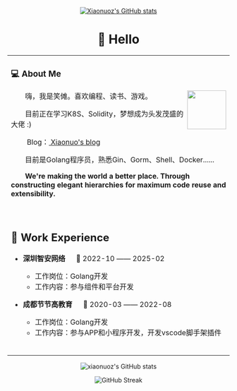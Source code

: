 
<div align="center">

[![Xiaonuoz's GitHub stats](https://github-immortality.vercel.app/api?username=xiaonuoz)](https://github.com/xiaonuoz)

# 🙋 Hello
<table>
  
<tr><td>

### 💻 About Me

<img align="right" width="88" src="https://avatars.githubusercontent.com/u/45090349?v=4" />

<p>&emsp;&emsp;嗨，我是笑傩。喜欢编程、读书、游戏。</p>
<p>&emsp;&emsp;目前正在学习K8S、Solidity，梦想成为头发茂盛的大佬  :)</p>
<p>&emsp;&emsp; Blog：<a href="https://xiaonuoz.github.io/" target="_blank"> Xiaonuo's blog </a></p>
<p>&emsp;&emsp;目前是Golang程序员，熟悉Gin、Gorm、Shell、Docker......</p>
<p>&emsp;&emsp;<strong>We're making the world a better place. Through constructing elegant hierarchies for maximum code reuse and extensibility.</strong></p>

  <!-- for beauty 留个空行好看点 -->
  <div>&nbsp;</div>

</td></tr>

<tr><td>

## 🏢 Work Experience

- **深圳智安网络**  &emsp; 📌 2022-10 —— 2025-02

  - 工作岗位：Golang开发
  - 工作内容：参与组件和平台开发

- **成都节节高教育**  &emsp; 📌 2020-03 —— 2022-08

  - 工作岗位：Golang开发
  - 工作内容：参与APP和小程序开发，开发vscode脚手架插件


  <!-- for beauty 留个空行好看点 -->
  <div>&nbsp;</div>
  
</td></tr>


</table>

<!-- ![Top Langs](https://github-readme-stats.vercel.app/api/top-langs/?username=xiaonuoz) -->
![xiaonuoz's GitHub stats](https://github-readme-stats.vercel.app/api?username=xiaonuoz&theme=tokyonight)

![GitHub Streak](https://streak-stats.demolab.com/?user=xiaonuoz&theme=dark&hide_border=true)

